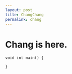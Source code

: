 ```yaml
---
layout: post
title: ChangChang
permalink: chang
---
```

# Chang is here.

```
void int main() {

}
```
